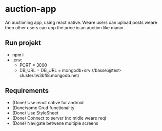 # auction-app

An auctioning app, using react native. Weare users can upload posts weare then other users can upp the price in an auction like manor.

## Run projekt

- npm i
- .env:
  - PORT = 3000
  - DB_URL = DB_URL = mongodb+srv://basse:<Password>@test-cluster.tw3bfi8.mongodb.net/

## Requirements

- (Done) Use react native for android
- (Done)some Crud functionality
- (Done) Use StyleSheet
- (Done) Connect to server (no midle weare req)
- (Done) Navigate betwene multiple screens
